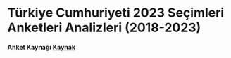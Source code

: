# Türkiye Cumhuriyeti 2023 Seçimleri Anketleri Analizleri (2018-2023)
<b>Anket Kaynağı <a href="https://tr.wikipedia.org/wiki/2023_T%C3%BCrkiye_cumhurba%C5%9Fkanl%C4%B1%C4%9F%C4%B1_se%C3%A7imi_i%C3%A7in_yap%C4%B1lan_anketler">Kaynak</a></b>
